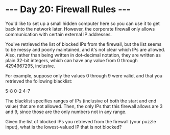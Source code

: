 # --- Day 20: Firewall Rules ---

   You'd like to set up a small hidden computer here so you can use it to get
   back into the network later. However, the corporate firewall only allows
   communication with certain external IP addresses.

   You've retrieved the list of blocked IPs from the firewall, but the list
   seems to be messy and poorly maintained, and it's not clear which IPs are
   allowed. Also, rather than being written in dot-decimal notation, they are
   written as plain 32-bit integers, which can have any value from 0 through
   4294967295, inclusive.

   For example, suppose only the values 0 through 9 were valid, and that you
   retrieved the following blacklist:

 5-8
 0-2
 4-7

   The blacklist specifies ranges of IPs (inclusive of both the start and end
   value) that are not allowed. Then, the only IPs that this firewall allows
   are 3 and 9, since those are the only numbers not in any range.

   Given the list of blocked IPs you retrieved from the firewall (your puzzle
   input), what is the lowest-valued IP that is not blocked?

